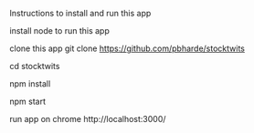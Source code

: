 Instructions to install and run this app

install node to run this app

clone this app git clone https://github.com/pbharde/stocktwits

cd stocktwits

npm install

npm start

run app on chrome http://localhost:3000/
